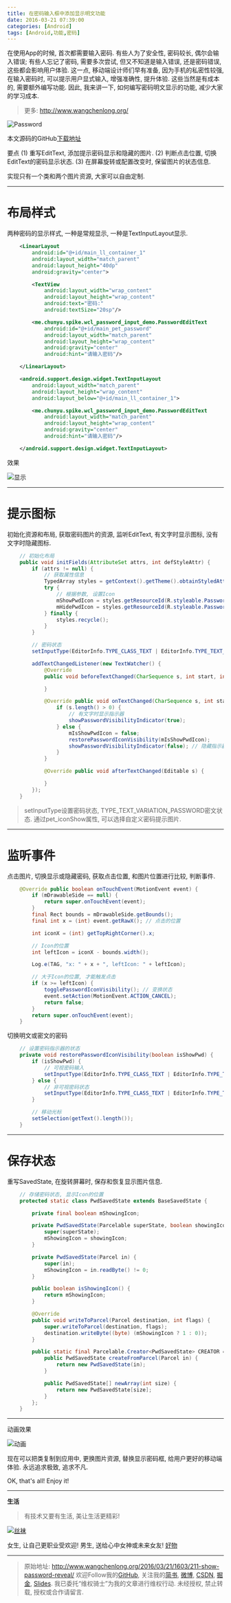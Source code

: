 ```yaml
---
title: 在密码输入框中添加显示明文功能
date: 2016-03-21 07:39:00
categories: [Android]
tags: [Android,功能,密码]
---
```


在使用App的时候, 首次都需要输入密码. 有些人为了安全性, 密码较长, 偶尔会输入错误; 有些人忘记了密码, 需要多次尝试, 但又不知道是输入错误, 还是密码错误, 这些都会影响用户体验. 这一点, 移动端设计师们早有准备, 因为手机的私密性较强, 在输入密码时, 可以提示用户显式输入, 增强准确性, 提升体验. 这些当然是有成本的, 需要额外编写功能. 因此, 我来讲一下, 如何编写密码明文显示的功能, 减少大家的学习成本.

<!-- more -->
> 更多: http://www.wangchenlong.org/

![Password](1603211-show-password-reveal/password-logo.png)

本文源码的GitHub[下载地址](https://github.com/SpikeKing/wcl-password-input-demo)

要点
(1) 重写EditText, 添加提示密码显示和隐藏的图片.
(2) 判断点击位置, 切换EditText的密码显示状态.
(3) 在屏幕旋转或配置改变时, 保留图片的状态信息.

实现只有一个类和两个图片资源, 大家可以自由定制.

---

# 布局样式

两种密码的显示样式, 一种是常规显示, 一种是TextInputLayout显示.
```xml
    <LinearLayout
        android:id="@+id/main_ll_container_1"
        android:layout_width="match_parent"
        android:layout_height="40dp"
        android:gravity="center">

        <TextView
            android:layout_width="wrap_content"
            android:layout_height="wrap_content"
            android:text="密码:"
            android:textSize="20sp"/>

        <me.chunyu.spike.wcl_password_input_demo.PasswordEditText
            android:id="@+id/main_pet_password"
            android:layout_width="match_parent"
            android:layout_height="wrap_content"
            android:gravity="center"
            android:hint="请输入密码"/>

    </LinearLayout>

    <android.support.design.widget.TextInputLayout
        android:layout_width="match_parent"
        android:layout_height="wrap_content"
        android:layout_below="@+id/main_ll_container_1">

        <me.chunyu.spike.wcl_password_input_demo.PasswordEditText
            android:layout_width="match_parent"
            android:layout_height="wrap_content"
            android:gravity="center"
            android:hint="请输入密码"/>

    </android.support.design.widget.TextInputLayout>
```

效果

![显示](1603211-show-password-reveal/password-input.png)

---

# 提示图标

初始化资源和布局, 获取密码图片的资源, 监听EditText, 有文字时显示图标, 没有文字时隐藏图标.
```java
    // 初始化布局
    public void initFields(AttributeSet attrs, int defStyleAttr) {
        if (attrs != null) {
            // 获取属性信息
            TypedArray styles = getContext().getTheme().obtainStyledAttributes(attrs, R.styleable.PasswordEditText, defStyleAttr, 0);
            try {
                // 根据参数, 设置Icon
                mShowPwdIcon = styles.getResourceId(R.styleable.PasswordEditText_pet_iconShow, mShowPwdIcon);
                mHidePwdIcon = styles.getResourceId(R.styleable.PasswordEditText_pet_iconHide, mHidePwdIcon);
            } finally {
                styles.recycle();
            }
        }

        // 密码状态
        setInputType(EditorInfo.TYPE_CLASS_TEXT | EditorInfo.TYPE_TEXT_VARIATION_PASSWORD);

        addTextChangedListener(new TextWatcher() {
            @Override
            public void beforeTextChanged(CharSequence s, int start, int count, int after) {

            }

            @Override public void onTextChanged(CharSequence s, int start, int before, int count) {
                if (s.length() > 0) {
                    // 有文字时显示指示器
                    showPasswordVisibilityIndicator(true);
                } else {
                    mIsShowPwdIcon = false;
                    restorePasswordIconVisibility(mIsShowPwdIcon);
                    showPasswordVisibilityIndicator(false); // 隐藏指示器
                }
            }

            @Override public void afterTextChanged(Editable s) {

            }
        });
    }
```

> setInputType设置密码状态, TYPE_TEXT_VARIATION_PASSWORD密文状态.
> 通过pet_iconShow属性, 可以选择自定义密码提示图片.

---

# 监听事件

点击图片, 切换显示或隐藏密码, 获取点击位置, 和图片位置进行比较, 判断事件.
```java
    @Override public boolean onTouchEvent(MotionEvent event) {
        if (mDrawableSide == null) {
            return super.onTouchEvent(event);
        }
        final Rect bounds = mDrawableSide.getBounds();
        final int x = (int) event.getRawX(); // 点击的位置

        int iconX = (int) getTopRightCorner().x;

        // Icon的位置
        int leftIcon = iconX - bounds.width();

        Log.e(TAG, "x: " + x + ", leftIcon: " + leftIcon);

        // 大于Icon的位置, 才能触发点击
        if (x >= leftIcon) {
            togglePasswordIconVisibility(); // 变换状态
            event.setAction(MotionEvent.ACTION_CANCEL);
            return false;
        }
        return super.onTouchEvent(event);
    }
```

切换明文或密文的密码
```java
    // 设置密码指示器的状态
    private void restorePasswordIconVisibility(boolean isShowPwd) {
        if (isShowPwd) {
            // 可视密码输入
            setInputType(EditorInfo.TYPE_CLASS_TEXT | EditorInfo.TYPE_TEXT_VARIATION_VISIBLE_PASSWORD);
        } else {
            // 非可视密码状态
            setInputType(EditorInfo.TYPE_CLASS_TEXT | EditorInfo.TYPE_TEXT_VARIATION_PASSWORD);
        }

        // 移动光标
        setSelection(getText().length());
    }
```
---

# 保存状态

重写SavedState, 在旋转屏幕时, 保存和恢复显示图片信息. 
```java
    // 存储密码状态, 显示Icon的位置
    protected static class PwdSavedState extends BaseSavedState {

        private final boolean mShowingIcon;

        private PwdSavedState(Parcelable superState, boolean showingIcon) {
            super(superState);
            mShowingIcon = showingIcon;
        }

        private PwdSavedState(Parcel in) {
            super(in);
            mShowingIcon = in.readByte() != 0;
        }

        public boolean isShowingIcon() {
            return mShowingIcon;
        }

        @Override
        public void writeToParcel(Parcel destination, int flags) {
            super.writeToParcel(destination, flags);
            destination.writeByte((byte) (mShowingIcon ? 1 : 0));
        }

        public static final Parcelable.Creator<PwdSavedState> CREATOR = new Creator<PwdSavedState>() {
            public PwdSavedState createFromParcel(Parcel in) {
                return new PwdSavedState(in);
            }

            public PwdSavedState[] newArray(int size) {
                return new PwdSavedState[size];
            }
        };
    }
```

---

动画效果

![动画](1603211-show-password-reveal/password-anim.png)

现在可以把类复制到应用中, 更换图片资源, 替换显示密码框, 给用户更好的移动端体验. 永远追求极致, 追求不凡.

OK, that's all! Enjoy it!

---

**生活**

> 有技术又要有生活, 美让生活更精彩!

[![丝袜](http://7xrsre.com1.z0.glb.clouddn.com/spike-ad-girl-socks-6.jpg)](http://s.click.taobao.com/t?e=m%3D2%26s%3D095YJZQ1%2BQUcQipKwQzePOeEDrYVVa64K7Vc7tFgwiHjf2vlNIV67sL74TtmOEyS6EFRCN7EKmx1lK%2FY7wPaoHeQQxhDmA6IAe67oaxDEWp4DvOxtwmul3Iwqzx5RfB%2Byogwp%2Fp0ZrHz07Zdf9LZNcYMXU3NNCg%2F&pvid=12_117.73.144.43_332_1458433143248)

女生, 让自己更职业受欢迎! 男生, 送给心中女神或未来女友! [好物](http://s.click.taobao.com/t?e=m%3D2%26s%3D095YJZQ1%2BQUcQipKwQzePOeEDrYVVa64K7Vc7tFgwiHjf2vlNIV67sL74TtmOEyS6EFRCN7EKmx1lK%2FY7wPaoHeQQxhDmA6IAe67oaxDEWp4DvOxtwmul3Iwqzx5RfB%2Byogwp%2Fp0ZrHz07Zdf9LZNcYMXU3NNCg%2F&pvid=12_117.73.144.43_332_1458433143248)

---

> 原始地址: 
> http://www.wangchenlong.org/2016/03/21/1603/211-show-password-reveal/
> 欢迎Follow我的[GitHub](https://github.com/SpikeKing), 关注我的[简书](http://www.jianshu.com/users/e2b4dd6d3eb4/latest_articles), [微博](http://weibo.com/u/2852941392), [CSDN](http://blog.csdn.net/caroline_wendy), [掘金](http://gold.xitu.io/#/user/56de98c2f3609a005442ec58), [Slides](https://slides.com/spikeking). 
> 我已委托“维权骑士”为我的文章进行维权行动. 未经授权, 禁止转载, 授权或合作请留言.

